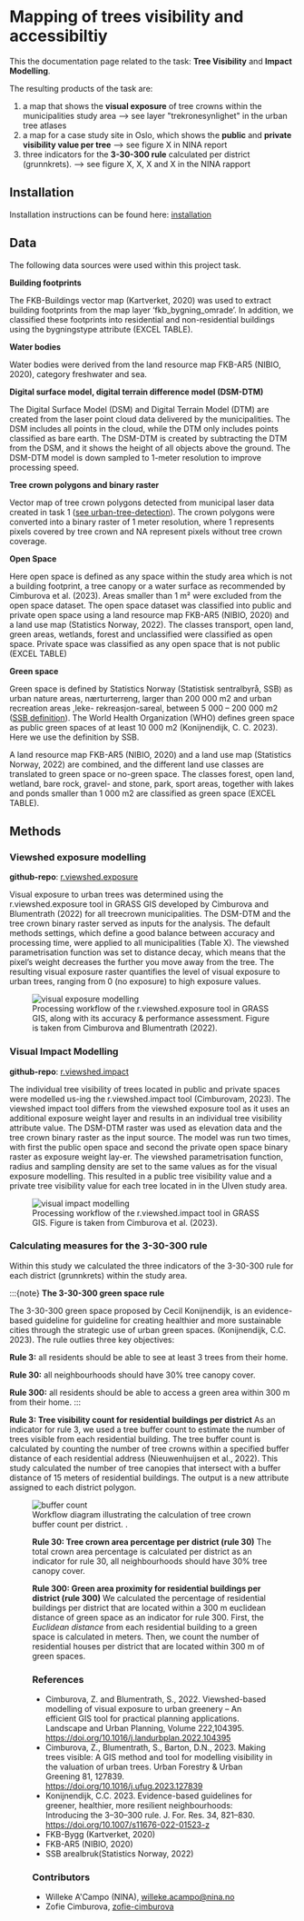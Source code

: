 # Mapping of trees visibility and accessibiltiy 

This the documentation page related to the task: **Tree Visibility** and **Impact Modelling**. 


The resulting products of the task are: 
1. a map that shows the **visual exposure** of tree crowns within the municipalities study area 
--> see layer "trekronesynlighet" in the urban tree atlases
2. a map for a case study site in Oslo, which shows the **public** and **private visibility value per tree** 
--> see figure X in NINA report
3. three indicators for the **3-30-300 rule** calculated per district (grunnkrets).
--> see figure X, X, X and X in the NINA rapport

## Installation

Installation instructions can be found here: [installation](installation.md)

## Data 

The following data sources were used within this project task.

**Building footprints** 

The FKB-Buildings vector map (Kartverket, 2020) was used to extract building footprints from the map layer ‘fkb_bygning_omrade’. In addition, we classified these footprints into residential and non-residential buildings using the bygningstype attribute (EXCEL TABLE). 

**Water bodies**

Water bodies were derived from the land resource map FKB-AR5 (NIBIO, 2020), category freshwater and sea.

**Digital surface model, digital terrain difference model (DSM-DTM)**

The Digital Surface Model (DSM) and Digital Terrain Model (DTM) are created from the laser point cloud data delivered by the municipalities. The DSM includes all points in the cloud, while the DTM only includes points classified as bare earth. The DSM-DTM is created by subtracting the DTM from the DSM, and it shows the height of all objects above the ground. The DSM-DTM model is down sampled to 1-meter resolution to improve processing speed.

**Tree crown polygons and binary raster**

Vector map of tree crown polygons detected from municipal laser data created in task 1 ([see urban-tree-detection](../01_tree_detection/README.md)). The crown polygons were converted into a binary raster of 1 meter resolution, where 1 represents pixels covered by tree crown and NA represent pixels without tree crown coverage. 

**Open Space**

Here open space is defined as any space within the study area which is not a building footprint, a tree canopy or a water surface as recommended by Cimburova et al. (2023). Areas smaller than 1 m² were excluded from the open space dataset. The open space dataset was classified into public and private open space using a land resource map FKB-AR5 (NIBIO, 2020) and a land use map (Statistics Norway, 2022). The classes transport, open land, green areas, wetlands, forest and unclassified were classified as open space. Private space was classified as any open space that is not public (EXCEL TABLE)

**Green space**

Green space is defined by Statistics Norway (Statistisk sentralbyrå, SSB) as urban nature areas, nærturterreng, larger than 200 000 m2 and urban recreation areas ,leke- rekreasjon-sareal, between 5 000 – 200 000 m2 ([SSB definition](https://www.ssb.no/natur-og-miljo/areal/statistikk/rekreasjonsareal-og-naerturterreng)). The World Health Organization (WHO) defines green space as public green spaces of at least 10 000 m2 (Konijnendijk, C. C. 2023). Here we use the definition by SSB. 

A land resource map FKB-AR5 (NIBIO, 2020) and a land use map (Statistics Norway, 2022) are combined, and the different land use classes are translated to green space or no-green space. The classes forest, open land, wetland, bare rock, gravel- and stone, park, sport areas, together with lakes and ponds smaller than 1 000 m2 are classified as green space (EXCEL TABLE). 


## Methods

### Viewshed exposure modelling
**github-repo**: [r.viewshed.exposure](https://github.com/OSGeo/grass-addons/tree/grass8/src/raster/r.viewshed.exposure)

Visual exposure to urban trees was determined using the r.viewshed.exposure tool in GRASS GIS  developed by Cimburova and Blumentrath (2022) for all treecrown municipalities. The DSM-DTM and the tree crown binary raster served as inputs for the analysis. The default methods settings, which define a good balance between accuracy and processing time, were applied to all municipalities (Table X). The viewshed parametrisation function was set to distance decay, which means that the pixel’s weight decreases the further you move away from the tree. The resulting visual exposure raster quantifies the level of visual exposure to urban trees, ranging from 0 (no exposure) to high exposure values.

<figure>
  <img src="img/visual_exposure_graphical_abstract.png" alt="visual exposure modelling">
  <figcaption>Processing workflow of the r.viewshed.exposure tool  in GRASS GIS, along with its accuracy & performance assessment. Figure is taken from Cimburova and Blumentrath (2022).</figcaption>
</figure>


### Visual Impact Modelling
**github-repo**: [r.viewshed.impact](https://github.com/zofie-cimburova/r.viewshed.impact)

The individual tree visibility of trees located in public and private spaces were modelled us-ing the r.viewshed.impact tool (Cimburovam, 2023). The viewshed impact tool differs from the viewshed exposure tool as it uses an additional exposure weight layer and results in an individual tree visibility attribute value. The DSM-DTM raster was used as elevation data and the tree crown binary raster as the input source. The model was run two times, with first the public open space and second the private open space binary raster as exposure weight lay-er. The viewshed parametrisation function, radius and sampling density are set to the same values as for the visual exposure modelling. This resulted in a public tree visibility value and a private tree visibility value for each tree located in in the Ulven study area. 

<figure>
    <img src="img/visual_impact.png" alt="visual impact modelling">
    <figcaption>Processing workflow of the r.viewshed.impact tool in GRASS GIS. Figure is taken from Cimburova et al. (2023).</figcaption>
</figure>

### Calculating measures for the 3-30-300 rule

Within this study we calculated the three indicators of the 3-30-300 rule for each district (grunnkrets) within the study area.

:::{note}
**The 3-30-300 green space rule** 

The 3-30-300 green space proposed by Cecil Konijnendijk, is an evidence-based guideline for guideline for creating healthier and more sustainable cities through the strategic use of urban green spaces. (Konijnendijk, C.C. 2023). The rule outlies three key objectives:

**Rule 3:** all residents should be able to see at least 3 trees from their home.

**Rule 30:** all neighbourhoods should have 30% tree canopy cover.

**Rule 300:**  all residents should be able to access a green area within 300 m from their home.
:::

**Rule 3: Tree visibility count for residential buildings per district** 
As an indicator for rule 3, we used a tree buffer count to estimate the number of trees visible from each residential building. The tree buffer count is calculated by counting the number of tree crowns within a specified buffer distance of each residential address (Nieuwenhuijsen et al., 2022). This study calculated the number of tree canopies that intersect with a buffer distance of 15 meters of residential buildings. The output is a new attribute assigned to each district polygon.

<figure>
    <img src="img/buffer_count.png" alt="buffer count">
    <figcaption>Workflow diagram illustrating the calculation of tree crown buffer count per district.  .</figcaption>

**Rule 30: Tree crown area percentage per district (rule 30)**
The total crown area percentage is calculated per district as an indicator for rule 30, all neighbourhoods should have 30% tree canopy cover.

**Rule 300: Green area proximity for residential buildings per district (rule 300)**
We calculated the percentage of residential buildings per district that are located within a 300 m euclidean distance of green space as an indicator for rule 300. First, the *Euclidean distance* from each residential building to a green space is calculated in meters. Then, we count the number of residential houses per district that are located within 300 m of green spaces. 


### **References**
- Cimburova, Z. and Blumentrath, S., 2022. Viewshed-based modelling of visual exposure to urban greenery – An efficient GIS tool for practical planning applications. Landscape and Urban Planning, Volume 222,104395. https://doi.org/10.1016/j.landurbplan.2022.104395
- Cimburova, Z., Blumentrath, S., Barton, D.N., 2023. Making trees visible: A GIS method and tool for modelling visibility in the valuation of urban trees. Urban Forestry & Urban Greening 81, 127839. https://doi.org/10.1016/j.ufug.2023.127839
- Konijnendijk, C.C. 2023. Evidence-based guidelines for greener, healthier, more resilient neighbourhoods: Introducing the 3–30–300 rule. J. For. Res. 34, 821–830. https://doi.org/10.1007/s11676-022-01523-z 
- FKB-Bygg (Kartverket, 2020)
- FKB-AR5 (NIBIO, 2020)
- SSB arealbruk(Statistics Norway, 2022)


### **Contributors**

- Willeke A'Campo (NINA), willeke.acampo@nina.no
- Zofie Cimburova, [zofie-cimburova](https://github.com/zofie-cimburova)
